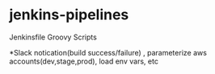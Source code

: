 # jenkins-pipelines
Jenkinsfile Groovy Scripts

*Slack notication(build success/failure)
, parameterize aws accounts(dev,stage,prod), load env vars, etc
